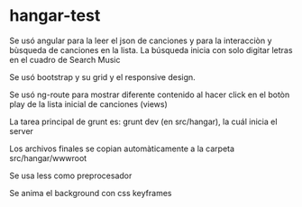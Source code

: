 # hangar-test

Se usó angular para la leer el json de canciones y para la interacciòn y bùsqueda de canciones en la lista. La búsqueda inicia con solo digitar letras en el cuadro de Search Music

Se usó bootstrap y su grid y el responsive design.

Se usó ng-route para mostrar diferente contenido al hacer click en el botòn play de la lista inicial de canciones (views)

La tarea principal  de grunt es: grunt dev (en src/hangar), la cuál inicia el server

Los archivos finales se copian automàticamente a la carpeta src/hangar/wwwroot

Se usa less como preprocesador

Se anima el background con css keyframes
